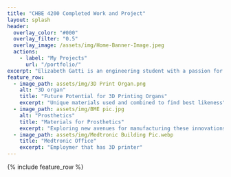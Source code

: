 ```yaml
---
title: "CHBE 4200 Completed Work and Project"
layout: splash
header:
  overlay_color: "#000"
  overlay_filter: "0.5"
  overlay_image: /assets/img/Home-Banner-Image.jpeg
  actions:
    - label: "My Projects"
      url: "/portfolio/"
excerpt: "Elizabeth Gatti is an engineering student with a passion for biomedical innovations. By expanding her skills in additive manufacturing, she hopes to contribute to Medtronic's innovation with improved modeling and production plans."
feature_row:
  - image_path: assets/img/3D Print Organ.png
    alt: "3D organ"
    title: "Future Potential for 3D Printing Organs"
    excerpt: "Unique materials used and combined to find best likeness"
  - image_path: assets/img/BME pic.jpg
    alt: "Prosthetics"
    title: "Materials for Prosthetics"
    excerpt: "Exploring new avenues for manufacturing these innovations"
  - image_path: assets/img/Medtronic Building Pic.webp
    title: "Medtronic Office"
    excerpt: "Employmer that has 3D printer" 
---
```


{% include feature_row %}

